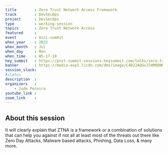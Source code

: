 ```yaml
---
title        : Zero Trust Network Access Framework
track        : DevSecOps
project      : DevSecOps
type         : working-session
topics       : Zero Trust Network Access
featured     :
event        : mini-summit
when_year    : 2022
when_month   : Jul
when_day     : Mon
when_time    : WS-17-18
hey_summit   : https://post-summit-sessions.heysummit.com/talks/zero-trust-network-access-framework/
banner       : https://media-exp1.licdn.com/dms/image/C4D22AQGvJlHMODNM-Q/feedshare-shrink_2048_1536/0/1655662041431?e=1658361600&v=beta&t=xFPAF3b87zi-1ifGOCdf40raMqEqdjCySJVHiVWGByU
session_slack:
#status      : 
description  :
organizers   :
    - Jude Pereira       
youtube_link : 
zoom_link    :  
---
```


## About this session
It will clearly explain that ZTNA is a framework or a combination of solutions that can help you against if not all at least most of the threats out there like Zero Day Attacks, Malware based attacks, Phishing, Data Loss, & many more. 
